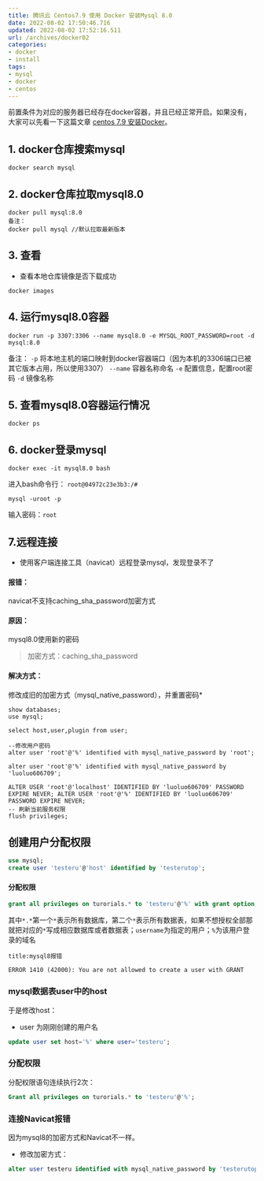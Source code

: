 ```yaml
---
title: 腾讯云 Centos7.9 使用 Docker 安装Mysql 8.0
date: 2022-08-02 17:50:46.716
updated: 2022-08-02 17:52:16.511
url: /archives/docker02
categories: 
- docker
- install
tags: 
- mysql
- docker
- centos
---
```




前置条件为对应的服务器已经存在docker容器，并且已经正常开启。如果没有，大家可以先看一下这篇文章 [centos 7.9 安装Docker](/archives/docker01)。

## 1. docker仓库搜索mysql

```
docker search mysql
```


## 2. docker仓库拉取mysql8.0

```
docker pull mysql:8.0
备注：
docker pull mysql //默认拉取最新版本
```

## 3. 查看
- 查看本地仓库镜像是否下载成功
```
docker images
```
## 4. 运行mysql8.0容器

```
docker run -p 3307:3306 --name mysql8.0 -e MYSQL_ROOT_PASSWORD=root -d mysql:8.0
```
备注：
`-p` 将本地主机的端口映射到docker容器端口（因为本机的3306端口已被其它版本占用，所以使用3307）
`--name` 容器名称命名
`-e` 配置信息，配置root密码
`-d` 镜像名称


## 5. 查看mysql8.0容器运行情况

```
docker ps
```


## 6. docker登录mysql


```
docker exec -it mysql8.0 bash
```
进入bash命令行：
`root@04972c23e3b3:/# `

```
mysql -uroot -p
```
输入密码：`root`


## 7.远程连接
- 使用客户端连接工具（navicat）远程登录mysql，发现登录不了
#### 报错：
navicat不支持caching_sha_password加密方式
#### 原因：
mysql8.0使用新的密码
>加密方式：caching_sha_password
#### 解决方式：
修改成旧的加密方式（mysql_native_password），并重置密码*


```
show databases;
use mysql;

select host,user,plugin from user;

--修改用户密码
alter user 'root'@'%' identified with mysql_native_password by 'root';

alter user 'root'@'%' identified with mysql_native_password by 'luoluo606709';

ALTER USER 'root'@'localhost' IDENTIFIED BY 'luoluo606709' PASSWORD EXPIRE NEVER; ALTER USER 'root'@'%' IDENTIFIED BY 'luoluo606709' PASSWORD EXPIRE NEVER;
-- 刷新当前服务权限 
flush privileges;
```

## 创建用户分配权限
```sql
use mysql;
create user 'testeru'@'host' identified by 'testerutop';
```

#### 分配权限
```sql
grant all privileges on turorials.* to 'testeru'@'%' with grant option;
```
其中`*.*`第一个`*`表示所有数据库，第二个`*`表示所有数据表，如果不想授权全部那就把对应的`*`写成相应数据库或者数据表；`username`为指定的用户；`%`为该用户登录的域名



````ad-bug
title:mysql8报错

ERROR 1410 (42000): You are not allowed to create a user with GRANT
````


### mysql数据表user中的host

于是修改host：
- user 为刚刚创建的用户名

````sql
update user set host='%' where user='testeru';
````
### 分配权限
分配权限语句连续执行2次：
```sql
Grant all privileges on turorials.* to 'testeru'@'%';
```



### 连接Navicat报错
因为mysql8的加密方式和Navicat不一样。
- 修改加密方式：
```sql
alter user testeru identified with mysql_native_password by 'testerutop';
```